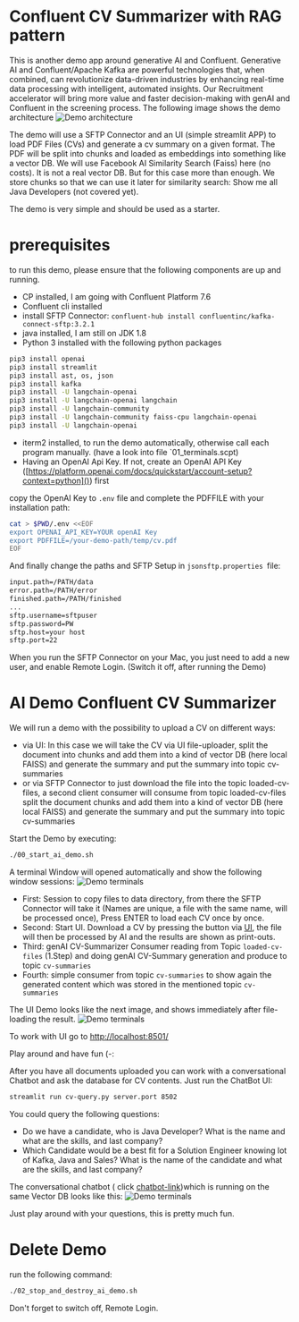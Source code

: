 # Confluent CV Summarizer with RAG pattern

This is another demo app around generative AI and Confluent. Generative AI and Confluent/Apache Kafka are powerful technologies that, when combined, can revolutionize data-driven industries by enhancing real-time data processing with intelligent, automated insights. 
Our Recruitment accelerator will bring more value and faster decision-making with genAI and Confluent in the screening process. The following image shows the demo architecture
![Demo architecture](img/ConfluentGenAIPDFDocumentSummarizer.png)

The demo will use a SFTP Connector and an UI (simple streamlit APP) to load PDF Files (CVs) and generate a cv summary on a given format.
The PDF will be split into chunks and loaded as embeddings into something like a vector DB. We will use Facebook AI Similarity Search (Faiss) here (no costs). It is not a real vector DB. But for this case more than enough.
We store chunks so that we can use it later for similarity search: Show me all Java Developers (not covered yet).

The demo is very simple and should be used as a starter.
 
# prerequisites

to run this demo, please ensure that the following components are up and running.

* CP installed, I am going with Confluent Platform 7.6
* Confluent cli installed
* install SFTP Connector: `confluent-hub install confluentinc/kafka-connect-sftp:3.2.1`
* java installed, I am still on JDK 1.8
* Python 3 installed with the following python packages
```bash
pip3 install openai
pip3 install streamlit
pip3 install ast, os, json
pip3 install kafka
pip3 install -U langchain-openai
pip3 install -U langchain-openai langchain
pip3 install -U langchain-community
pip3 install -U langchain-community faiss-cpu langchain-openai
pip3 install -U langchain-openai
```

* iterm2 installed, to run the demo automatically, otherwise call each program manually. (have a look into file `01_terminals.scpt)
* Having an OpenAI Api Key. If not, create an OpenAI API Key ([https://platform.openai.com/docs/quickstart/account-setup?context=python]()) first

copy the OpenAI Key to `.env` file and complete the PDFFILE with your installation path:

```bash
cat > $PWD/.env <<EOF
export OPENAI_API_KEY=YOUR openAI Key
export PDFFILE=/your-demo-path/temp/cv.pdf
EOF
```

And finally change the paths and SFTP Setup in `jsonsftp.properties `file:

```bash
input.path=/PATH/data
error.path=/PATH/error
finished.path=/PATH/finished
...
sftp.username=sftpuser
sftp.password=PW
sftp.host=your host
sftp.port=22
```

When you run the SFTP Connector on your Mac, you just need to add a new user, and enable Remote Login. (Switch it off, after running the Demo)

# AI Demo Confluent CV Summarizer

We will run a demo with the possibility to upload a CV on different ways:

* via UI: In this case we will take the CV via UI file-uploader, split the document into chunks and add them into a kind of vector DB (here local FAISS) and generate the summary and put the summary into topic cv-summaries
* or via SFTP Connector to just download the file into the topic loaded-cv-files, a second client consumer will consume from topic loaded-cv-files split the document chunks and add them into a kind of vector DB (here local FAISS) and generate the summary and put the summary into topic cv-summaries

Start the Demo by executing:

```bash
./00_start_ai_demo.sh
```

A terminal Window will opened automatically and show the following window sessions:
![Demo terminals](img/terminals.png)

* First: Session to copy files to data directory, from there the SFTP Connector will take it (Names are unique, a file with the same name, will be processed once), Press ENTER to load each CV once by once.
* Second: Start UI. Download a CV by pressing the button via [UI](http://localhost:8501/), the file will then be processed by AI and the results are shown as print-outs. 
* Third: genAI CV-Summarizer Consumer reading from Topic `loaded-cv-files` (1.Step) and doing genAI CV-Summary generation and produce to topic `cv-summaries`
* Fourth: simple consumer from topic `cv-summaries` to show again the generated content which was stored in the mentioned topic `cv-summaries`

The UI Demo looks like the next image, and shows immediately after file-loading the result.
![Demo terminals](img/demo_ui.png)

To work with UI go to [http://localhost:8501/](http://localhost:8501/)

Play around and have fun (-:

After you have all documents uploaded you can work with a conversational Chatbot and ask the database for CV contents. Just run the ChatBot UI:

```bash 
streamlit run cv-query.py server.port 8502
```
You could query the following questions:
* Do we have a candidate, who is Java Developer? What is the name and what are the skills, and last company?
* Which Candidate would be a best fit for a Solution Engineer knowing lot of Kafka, Java and Sales? What is the name of the candidate and what are the skills, and last company?

The conversational chatbot ( click [chatbot-link](http://localhost:8502/))which is running on the same Vector DB looks like this:
![Demo terminals](img/cv-conversational-chatbot.png)

Just play around with your questions, this is pretty much fun.

# Delete Demo

run the following command:

```bash
./02_stop_and_destroy_ai_demo.sh
```

Don't forget to switch off, Remote Login.